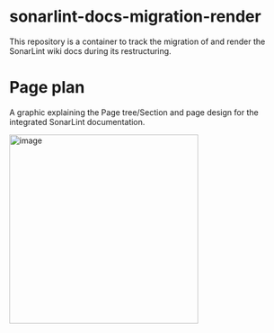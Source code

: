 # sonarlint-docs-migration-render
This repository is a container to track the migration of and render the SonarLint wiki docs during its restructuring. 

# Page plan
A graphic explaining the Page tree/Section and page design for the integrated SonarLint documentation.

<img width="336" alt="image" src="images/SonarLintDocs.svg">